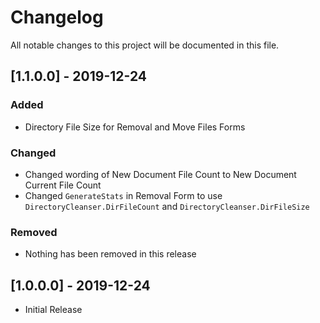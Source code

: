 # Changelog

All notable changes to this project will be documented in this file.

## [1.1.0.0] - 2019-12-24

### Added

- Directory File Size for Removal and Move Files Forms

### Changed

- Changed wording of New Document File Count to New Document Current File Count
- Changed `GenerateStats` in Removal Form to use `DirectoryCleanser.DirFileCount` and `DirectoryCleanser.DirFileSize`

### Removed

- Nothing has been removed in this release

## [1.0.0.0] - 2019-12-24

- Initial Release
